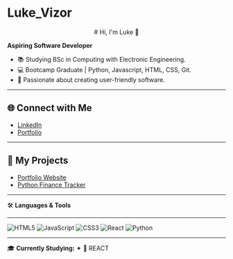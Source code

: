# Luke_Vizor

<p align="center">
# Hi, I'm Luke 👋  
</p>

**Aspiring Software Developer**  
- 📚 Studying BSc in Computing with Electronic Engineering.  
- 💻 Bootcamp Graduate | Python, Javascript, HTML, CSS, Git.  
- 🌟 Passionate about creating user-friendly software.

---

## 🌐 Connect with Me  
- [LinkedIn](https://linkedin.com/in/luke-j-r-vizor-06b674138/)  
- [Portfolio](https://lukejrv.github.io/)

---

## 📂 My Projects  
- [Portfolio Website](https://github.com/LukeVizor/PortfolioWebsite)  
- [Python Finance Tracker](https://github.com/LukeVizor/PythonFinanceTracker)

---

🛠️ **Languages & Tools**

---

![HTML5](https://img.shields.io/badge/-HTML5-E34F26?logo=html5&logoColor=white&style=flat)
![JavaScript](https://img.shields.io/badge/-JavaScript-F7DF1E?logo=javascript&logoColor=black&style=flat)
![CSS3](https://img.shields.io/badge/-CSS3-1572B6?logo=css3&logoColor=white&style=flat) 
![React](https://img.shields.io/badge/React-61DAFB?style=for-the-badge&logo=react&logoColor=black)
![Python](https://img.shields.io/badge/Python-3776AB?style=for-the-badge&logo=python&logoColor=white)

---

🎓 **Currently Studying:**
✦ 📘 REACT
